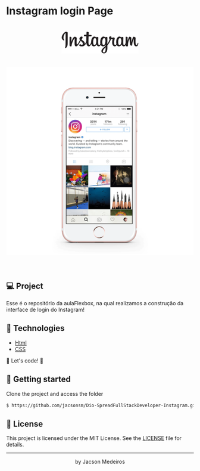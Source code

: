 # Instagram login Page

<h1 align="center">
    <img alt="Instagram" title="Instagram login Page" src="https://github.com/jacsonsm/Dio-SpreadFullStackDeveloper-Instagram/blob/a6b42175ed33e70e0452828ca8eab5165da70d11/public/img/instagram-logo.png" />
</h1>

<h2 align="center">
    <img alt="Instagram" title="Instagram login Page" src="https://github.com/jacsonsm/Dio-SpreadFullStackDeveloper-Instagram/blob/725b1fc702222f2438600af6252c0363f665d808/public/img/instagram-celular.png" />
</h2>

<br>

## 💻 Project

Esse é o repositório da aulaFlexbox, na qual realizamos a construção da interface de login do Instagram!

## 🧪 Technologies

- [Html](https://developer.mozilla.org/pt-BR/docs/Web/HTML)
- [CSS](https://developer.mozilla.org/pt-BR/docs/Web/CSS/)

🚀 Let's code! 🚀

## 🚀 Getting started

Clone the project and access the folder

```bash
$ https://github.com/jacsonsm/Dio-SpreadFullStackDeveloper-Instagram.git
```

## 📝 License

This project is licensed under the MIT License. See the [LICENSE](LICENSE.md) file for details.

---

<p align="center">by Jacson Medeiros</p>
